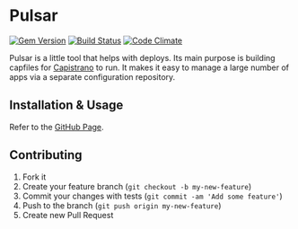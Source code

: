# Pulsar

[![Gem Version](https://badge.fury.io/rb/pulsar.png)](http://badge.fury.io/rb/pulsar)
[![Build Status](https://secure.travis-ci.org/nebulab/pulsar.png?branch=master)](http://travis-ci.org/nebulab/pulsar) 
[![Code Climate](https://codeclimate.com/github/nebulab/pulsar.png)](https://codeclimate.com/github/nebulab/pulsar)

Pulsar is a little tool that helps with deploys. Its main purpose is building capfiles for [Capistrano](https://rubygems.org/gems/capistrano) 
to run. It makes it easy to manage a large number of apps via a separate configuration repository.

## Installation & Usage

Refer to the [GitHub Page](http://pulsar.nebulab.it).

## Contributing

1. Fork it
2. Create your feature branch (`git checkout -b my-new-feature`)
3. Commit your changes with tests (`git commit -am 'Add some feature'`)
4. Push to the branch (`git push origin my-new-feature`)
5. Create new Pull Request
